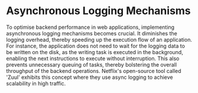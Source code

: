 # Asynchronous Logging Mechanisms

To optimise backend performance in web applications, implementing asynchronous logging mechanisms becomes crucial. It diminishes the logging overhead, thereby speeding up the execution flow of an application. For instance, the application does not need to wait for the logging data to be written on the disk, as the writing task is executed in the background, enabling the next instructions to execute without interruption. This also prevents unnecessary queuing of tasks, thereby bolstering the overall throughput of the backend operations. Netflix's open-source tool called 'Zuul' exhibits this concept where they use async logging to achieve scalability in high traffic.